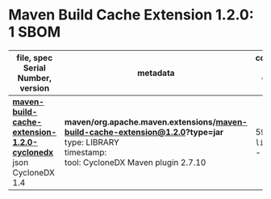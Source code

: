 Maven Build Cache Extension 1.2.0: 1 SBOM
=======

| file, spec<br>Serial Number, version| metadata | components<br>by type<br>- libs purl types |
| ----------------------------------- | -------- | ------------------------------------------ |
| **[maven-build-cache-extension-1.2.0-cyclonedx](maven/org.apache.maven.extensions/maven-build-cache-extension/1.2.0/maven-build-cache-extension-1.2.0-cyclonedx.json)**<br>json CycloneDX 1.4 | **maven/org.apache.maven.extensions/maven-build-cache-extension@1.2.0?type=jar**<br>type: LIBRARY<br>timestamp: <br>tool: CycloneDX Maven plugin 2.7.10 | 59<br>`library`: 59 <br>- `maven`: 59  |
